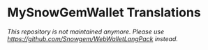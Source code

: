 # MySnowGemWallet Translations

_This repository is not maintained anymore. Please use https://github.com/Snowgem/WebWalletLangPack instead._
